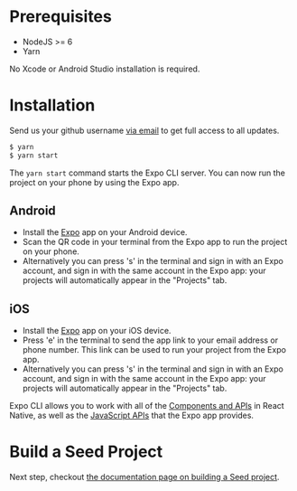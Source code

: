 # Prerequisites
* NodeJS >= 6
* Yarn

No Xcode or Android Studio installation is required.

# Installation

Send us your github username [via email](mailto:wcandillon@gmail.com) to get full access to all updates.

```sh
$ yarn
$ yarn start
```

The `yarn start` command starts the Expo CLI server. You can now run the project on your phone by using the Expo app.

## Android

- Install the [Expo](https://expo.io) app on your Android device.
- Scan the QR code in your terminal from the Expo app to run the project on your phone.
- Alternatively you can press 's' in the terminal and sign in with an Expo account, and sign in with the same account in the Expo app: your projects will automatically appear in the "Projects" tab.

## iOS

- Install the [Expo](https://expo.io) app on your iOS device.
- Press 'e' in the terminal to send the app link to your email address or phone number. This link can be used to run your project from the Expo app.
- Alternatively you can press 's' in the terminal and sign in with an Expo account, and sign in with the same account in the Expo app: your projects will automatically appear in the "Projects" tab.

Expo CLI allows you to work with all of the [Components and APIs](https://facebook.github.io/react-native/docs/getting-started.html) in React Native, as well as the [JavaScript APIs](https://docs.expo.io/versions/latest/sdk/index.html) that the Expo app provides.

# Build a Seed Project

Next step, checkout [the documentation page on building a Seed project](BuildingASeedProject.md).